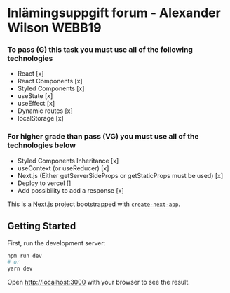 # Inlämingsuppgift forum - Alexander Wilson WEBB19

### To pass (G) this task you must use all of the following technologies
- React [x]
- React Components [x]
- Styled Components [x]
- useState [x]
- useEffect [x]
- Dynamic routes [x]
- localStorage [x]

 ### For higher grade than pass (VG) you must use all of the technologies below
 - Styled Components Inheritance [x]
 - useContext (or useReducer) [x]
 - Next.js (Either getServerSideProps or getStaticProps must be used) [x]
 - Deploy to vercel []
 - Add possibility to add a response [x]

 This is a [Next.js](https://nextjs.org/) project bootstrapped with [`create-next-app`](https://github.com/vercel/next.js/tree/canary/packages/create-next-app).

## Getting Started

First, run the development server:

```bash
npm run dev
# or
yarn dev
```

Open [http://localhost:3000](http://localhost:3000) with your browser to see the result.
